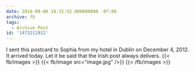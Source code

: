 ```yaml
---
date: 2016-09-06 18:31:52.000000000 -07:00
archive: fb
tags: 
  - Archive Post
id: '1473211912'
---
```


I sent this postcard to Sophia from my hotel in Dublin on December 4, 2012. It arrived today. Let it be said that the Irish post always delivers.
{{< fb/images >}}
{{< fb/image src="image.jpg" />}}
{{< /fb/images >}}
